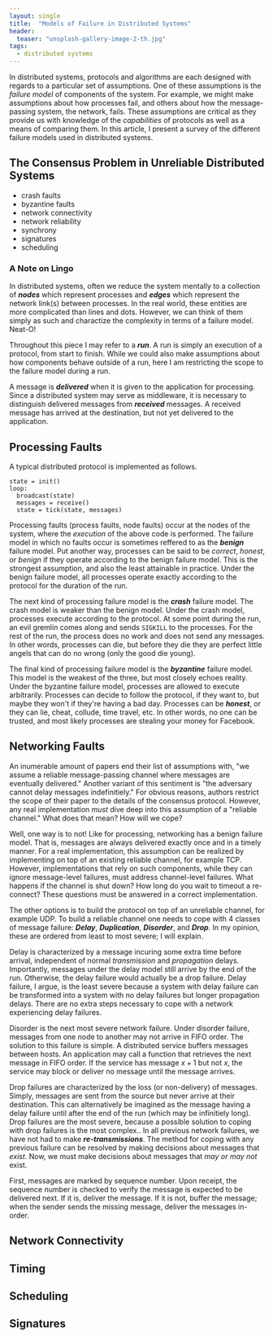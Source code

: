 ```yaml
---
layout: single
title:  "Models of Failure in Distributed Systems"
header:
  teaser: "unsplash-gallery-image-2-th.jpg"
tags:
  - distributed systems
---
```


In distributed systems, protocols and algorithms are each designed with regards to a particular set of assumptions.
One of these assumptions is the *failure model* of components of the system.
For example, we might make assumptions about how processes fail, and others about how the message-passing system, the network, fails.
These assumptions are critical as they provide us with knowledge of the *capabilities* of protocols as well as a means of comparing them.
In this article, I present a survey of the different failure models used in distributed systems.

## The Consensus Problem in Unreliable Distributed Systems
* crash faults
* byzantine faults
* network connectivity
* network reliability
* synchrony
* signatures
* scheduling

### A Note on Lingo
In distributed systems, often we reduce the system mentally to a collection of ***nodes*** which represent processes and ***edges*** which represent the network link(s) between processes.
In the real world, these entities are more complicated than lines and dots.
However, we can think of them simply as such and charactize the complexity in terms of a failure model.
Neat-O!

Throughout this piece I may refer to a ***run***.
A run is simply an execution of a protocol, from start to finish.
While we could also make assumptions about how components behave outside of a run, here I am restricting the scope to the failure model during a run.

A message is ***delivered*** when it is given to the application for processing.
Since a distributed system may serve as middleware, it is necessary to distinguish delivered messages from ***received*** messages.
A received message has arrived at the destination, but not yet delivered to the application.

## Processing Faults
A typical distributed protocol is implemented as follows.

```
state = init()
loop:
  broadcast(state)
  messages = receive()
  state = tick(state, messages)
```

Processing faults (process faults, node faults) occur at the nodes of the system, where the *execution* of the above code is performed.
The failure model in which no faults occur is sometimes reffered to as the ***benign*** failure model.
Put another way, processes can be said to be *correct*, *honest*, or *benign* if they operate according to the benign failure model.
This is the strongest assumption, and also the least attainable in practice.
Under the benign failure model, all processes operate exactly according to the protocol for the duration of the run.

The next kind of processing failure model is the ***crash*** failure model.
The crash model is weaker than the benign model.
Under the crash model, processes execute according to the protocol.
At some point during the run, an evil gremlin comes along and sends `SIGKILL` to the processes.
For the rest of the run, the process does no work and does not send any messages.
In other words, processes can die, but before they die they are perfect little angels that can do no wrong (only the good die young).

The final kind of processing failure model is the ***byzantine*** failure model.
This model is the weakest of the three, but most closely echoes reality.
Under the byzantine failure model, processes are allowed to execute arbitrarily.
Processes can decide to follow the protocol, if they want to, but maybe they won't if they're having a bad day.
Processes can be ***honest***, or they can lie, cheat, collude, time travel, etc.
In other words, no one can be trusted, and most likely processes are stealing your money for Facebook.

## Networking Faults
An inumerable amount of papers end their list of assumptions with, "we assume a reliable message-passing channel where messages are eventually delivered."
Another variant of this sentiment is "the adversary cannot delay messages indefinitiely."
For obvious reasons, authors restrict the scope of their paper to the details of the consensus protocol.
However, any real implementation *must* dive deep into this assumption of a "reliable channel."
What does that mean?
How will we cope?

Well, one way is to not!
Like for processing, networking has a benign failure model.
That is, messages are always delivered exactly once and in a timely manner.
For a real implementation, this assumption can be realized by implementing on top of an existing reliable channel, for example TCP.
However, implementations that rely on such components, while they can ignore message-level failures, must address channel-level failures.
What happens if the channel is shut down?
How long do you wait to timeout a re-connect?
These questions must be answered in a correct implementation.

The other options is to build the protocol on top of an unreliable channel, for example UDP.
To build a reliable channel one needs to cope with 4 classes of message failure: ***Delay***, ***Duplication***, ***Disorder***, and ***Drop***.
In my opinion, these are ordered from least to most severe; I will explain.

Delay is characterized by a message incuring some extra time before arrival, independent of normal *transmission* and *propagation* delays.
Importantly, messages under the delay model still arrive by the end of the run.
Otherwise, the delay failure would actually be a drop failure.
Delay failure, I argue, is the least severe because a system with delay failure can be transformed into a system with no delay failures but longer propagation delays.
There are no extra steps necessary to cope with a network experiencing delay failures.

Disorder is the next most severe network failure.
Under  disorder failure, messages from one node to another may not arrive in FIFO order.
The solution to this failure is simple.
A distributed service buffers messages between hosts.
An application may call a function that retrieves the next message in FIFO order.
If the service has message $x+1$ but not $x$, the service may block or deliver no message until the message arrives.

Drop failures are characterized by the loss (or non-delivery) of messages.
Simply, messages are sent from the source but never arrive at their destination.
This can alternatively be imagined as the message having a delay failure until after the end of the run (which may be infinitiely long).
Drop failures are the most severe, because a possible solution to coping with drop failures is the most complex..
In all previous network failures, we have not had to make ***re-transmissions***.
The method for coping with any previous failure can be resolved by making decisions about messages that *exist*.
Now, we must make decisions about messages that *may or may not* exist.

First, messages are marked by sequence number.
Upon receipt, the sequence number is checked to verify the message is expected to be delivered next.
If it is, deliver the message.
If it is not, buffer the message; when the sender sends the missing message, deliver the messages in-order.

## Network Connectivity

## Timing

## Scheduling

## Signatures
